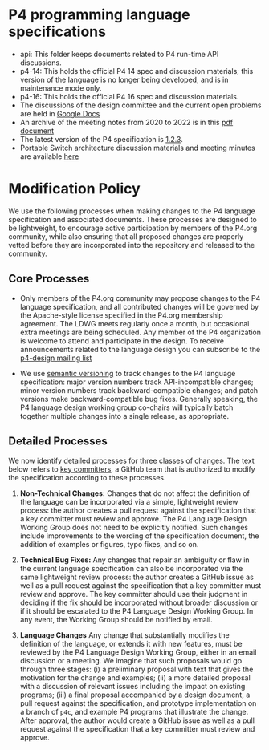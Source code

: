 # P4 programming language specifications

- api: This folder keeps documents related to P4 run-time API discussions.
- p4-14: This holds the official P4 14 spec and discussion materials; this version of the language
  is no longer being developed, and is in maintenance mode only.
- p4-16: This holds the official P4 16 spec and discussion materials.
- The discussions of the design committee and the current open problems are held in [Google Docs](https://docs.google.com/document/d/1XSgdXeG1UuF1FM_XAqxDrHeN4dHZWBnJPKVS6SnGNwM/edit)
- An archive of the meeting notes from 2020 to 2022 is in this [pdf document](docs/P4-LDWG-Old-Notes.pdf)
- The latest version of the P4 specification is [1.2.3](https://p4.org/wp-content/uploads/2022/07/P4-16-spec.html).
- Portable Switch architecture discussion materials and meeting minutes are available [here](https://github.com/p4lang/p4-spec/wiki/PSA)
# Modification Policy

We use the following processes when making changes to the P4 language specification and associated documents. These processes are designed to be lightweight, to encourage active participation by members of the P4.org community, while also ensuring that all proposed changes are properly vetted before they are incorporated into the repository and released to the community.

## Core Processes

* Only members of the P4.org community may propose changes to the P4 language specification, and all contributed changes will be governed by the Apache-style license specified in the P4.org membership agreement.  The LDWG meets regularly once a month, but occasional extra meetings are being scheduled. Any member of the P4 organization is welcome to attend and participate in the design.  To receive announcements related to the language design you can subscribe to the [p4-design mailing list](https://groups.google.com/a/lists.p4.org/g/p4-design)

* We use [semantic versioning](http://semver.org/) to track changes to the P4 language specification: major version numbers track API-incompatible changes; minor version numbers track backward-compatible changes; and patch versions make backward-compatible bug fixes. Generally speaking, the P4 language design working group co-chairs will typically batch together multiple changes into a single release, as appropriate.

## Detailed Processes

We now identify detailed processes for three classes of changes. The text below refers to [key committers](https://github.com/orgs/p4lang/teams/p4lang-key-committers), a GitHub team that is authorized to modify the specification according to these processes.

1. **Non-Technical Changes:** Changes that do not affect the definition of the language can be incorporated via a simple, lightweight review process: the author creates a pull request against the specification that a key committer must review and approve. The P4 Language Design Working Group does not need to be explicitly notified. Such changes include improvements to the wording of the specification document, the addition of examples or figures, typo fixes, and so on.

2. **Technical Bug Fixes:** Any changes that repair an ambiguity or flaw in the current language specification can also be incorporated via the same lightweight review process: the author creates a GitHub issue as well as a pull request against the specification that a key committer must review and approve. The key committer should use their judgment in deciding if the fix should be incorporated without broader discussion or if it should be escalated to the P4 Language Design Working Group. In any event, the Working Group should be notified by email.

3. **Language Changes** Any change that substantially modifies the definition of the language, or extends it with new features, must be reviewed by the P4 Language Design Working Group, either in an email discussion or a meeting. We imagine that such proposals would go through three stages: (i) a preliminary proposal with text that gives the motivation for the change and examples; (ii) a more detailed proposal with a discussion of relevant issues including the impact on existing programs; (iii) a final proposal accompanied by a design document, a pull request against the specification, and prototype implementation on a branch of `p4c`, and example P4 programs that illustrate the change. After approval, the author would create a GitHub issue as well as a pull request against the specification that a key committer must review and approve.
